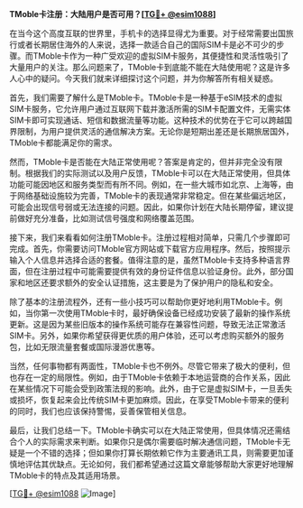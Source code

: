 **TMoble卡注册：大陆用户是否可用？[[TG💪+ @esim1088](https://t.me/s/esim1088)]**

在当今这个高度互联的世界里，手机卡的选择显得尤为重要。对于经常需要出国旅行或者长期居住海外的人来说，选择一款适合自己的国际SIM卡是必不可少的步骤。而TMoble卡作为一种广受欢迎的虚拟SIM卡服务，其便捷性和灵活性吸引了大量用户的关注。那么问题来了，TMoble卡到底能不能在大陆使用呢？这是许多人心中的疑问。今天我们就来详细探讨这个问题，并为你解答所有相关疑惑。

首先，我们需要了解什么是TMoble卡。TMoble卡是一种基于eSIM技术的虚拟SIM卡服务，它允许用户通过互联网下载并激活所需的SIM卡配置文件，无需实体SIM卡即可实现通话、短信和数据流量等功能。这种技术的优势在于它可以跨越国界限制，为用户提供灵活的通信解决方案。无论你是短期出差还是长期旅居国外，TMoble卡都能满足你的需求。

然而，TMoble卡是否能在大陆正常使用呢？答案是肯定的，但并非完全没有限制。根据我们的实际测试以及用户反馈，TMoble卡可以在大陆正常使用，但具体功能可能因地区和服务类型而有所不同。例如，在一些大城市如北京、上海等，由于网络基础设施较为完善，TMoble卡的表现通常非常稳定。但在某些偏远地区，可能会出现信号弱或无法连接的问题。因此，如果你计划在大陆长期停留，建议提前做好充分准备，比如测试信号强度和网络覆盖范围。

接下来，我们来看看如何注册TMoble卡。注册过程相对简单，只需几个步骤即可完成。首先，你需要访问TMoble官方网站或下载官方应用程序。然后，按照提示输入个人信息并选择合适的套餐。值得注意的是，虽然TMoble卡支持多种语言界面，但在注册过程中可能需要提供有效的身份证件信息以验证身份。此外，部分国家和地区还要求额外的安全认证措施，这主要是为了保护用户的隐私和安全。

除了基本的注册流程外，还有一些小技巧可以帮助你更好地利用TMoble卡。例如，当你第一次使用TMoble卡时，最好确保设备已经成功安装了最新的操作系统更新。这是因为某些旧版本的操作系统可能存在兼容性问题，导致无法正常激活SIM卡。另外，如果你希望获得更优质的用户体验，还可以考虑购买额外的服务包，比如无限流量套餐或国际漫游优惠等。

当然，任何事物都有两面性，TMoble卡也不例外。尽管它带来了极大的便利，但也存在一定的局限性。例如，由于TMoble卡依赖于本地运营商的合作关系，因此在某些情况下可能会受到政策法规的影响。此外，由于它是虚拟SIM卡，一旦丢失或损坏，恢复起来会比传统SIM卡更加麻烦。因此，在享受TMoble卡带来的便利的同时，我们也应该保持警惕，妥善保管相关信息。

最后，让我们总结一下。TMoble卡确实可以在大陆正常使用，但具体情况还需结合个人的实际需求来判断。如果你只是偶尔需要临时解决通信问题，TMoble卡无疑是一个不错的选择；但如果你打算长期依赖它作为主要通讯工具，则需要更加谨慎地评估其优缺点。无论如何，我们都希望通过这篇文章能够帮助大家更好地理解TMoble卡的特点及其适用场景。

[[TG💪+ @esim1088](https://t.me/s/esim1088) ![Image](https://i.postimg.cc/4NQfJmqS/Snipaste-2025-05-13-00-14-12.png)]